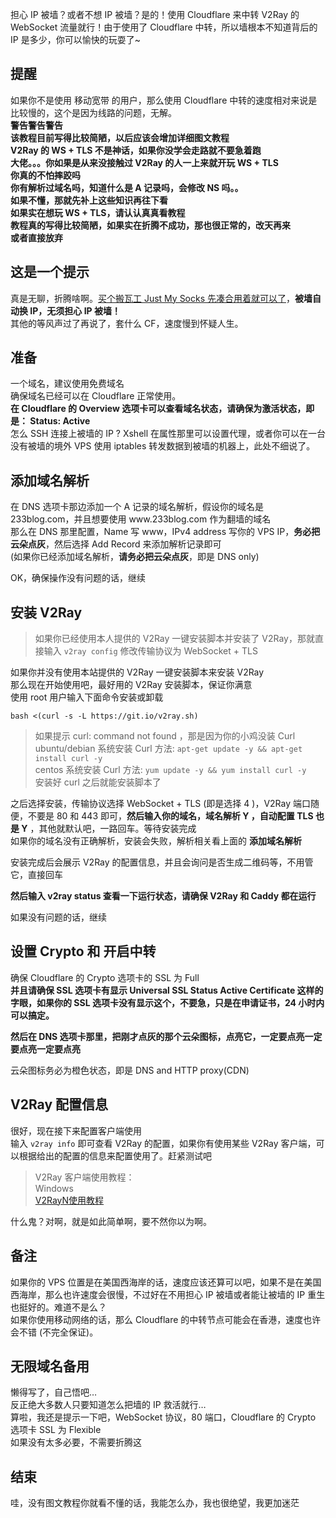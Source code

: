 <div class="post-content">
<p>担心 IP 被墙？或者不想 IP 被墙？是的！使用 Cloudflare 来中转 V2Ray 的 WebSocket 流量就行！由于使用了 Cloudflare 中转，所以墙根本不知道背后的 IP 是多少，你可以愉快的玩耍了~</p>

<h2 id="提醒">提醒</h2>

<p>如果你不是使用 移动宽带 的用户，那么使用 Cloudflare 中转的速度相对来说是比较慢的，这个是因为线路的问题，无解。<br />
<strong>警告警告警告</strong><br />
<strong>该教程目前写得比较简陋，以后应该会增加详细图文教程</strong><br />
<strong>V2Ray 的 WS + TLS 不是神话，如果你没学会走路就不要急着跑</strong><br />
<strong>大佬。。。你如果是从来没接触过 V2Ray 的人一上来就开玩  WS + TLS</strong><br />
<strong>你真的不怕摔跤吗</strong><br />
<strong>你有解析过域名吗，知道什么是 A 记录吗，会修改 NS 吗。。</strong><br />
<strong>如果不懂，那就先补上这些知识再往下看</strong><br />
<strong>如果实在想玩 WS + TLS，请认认真真看教程</strong><br />
<strong>教程真的写得比较简陋，如果实在折腾不成功，那也很正常的，改天再来</strong><br />
<strong>或者直接放弃</strong></p>

<h2 id="这是一个提示">这是一个提示</h2>

<p>真是无聊，折腾啥啊。<a href="https://affping.com/to/bwgjms/post/how-to-buy-justmysocks/" class="links" target="_blank">买个搬瓦工 Just My Socks 先凑合用着就可以了</a>，<b>被墙自动换 IP，无须担心 IP 被墙！</b><br />
其他的等风声过了再说了，套什么 CF，速度慢到怀疑人生。</p>

<h2 id="准备">准备</h2>

<p>一个域名，建议使用免费域名<br />
确保域名已经可以在 Cloudflare 正常使用。<br />
<strong>在 Cloudflare 的 Overview 选项卡可以查看域名状态，请确保为激活状态，即是： Status: Active</strong><br />
怎么 SSH 连接上被墙的 IP ? Xshell 在属性那里可以设置代理，或者你可以在一台没有被墙的境外 VPS 使用 iptables 转发数据到被墙的机器上，此处不细说了。</p>

<h2 id="添加域名解析">添加域名解析</h2>

<p>在 DNS 选项卡那边添加一个 A 记录的域名解析，假设你的域名是 233blog.com，并且想要使用 www.233blog.com 作为翻墙的域名<br />
那么在 DNS 那里配置，Name 写 www，IPv4 address 写你的 VPS IP，<strong>务必把云朵点灰</strong>，然后选择 Add Record 来添加解析记录即可<br />
(如果你已经添加域名解析，<strong>请务必把云朵点灰</strong>，即是 DNS only)</p>

<p>OK，确保操作没有问题的话，继续</p>

<h2 id="安装-v2ray">安装 V2Ray</h2>

<blockquote>
<p>如果你已经使用本人提供的 V2Ray 一键安装脚本并安装了 V2Ray，那就直接输入 <code>v2ray config</code> 修改传输协议为 WebSocket + TLS</p>
</blockquote>

<p>如果你并没有使用本站提供的 V2Ray 一键安装脚本来安装 V2Ray<br />
那么现在开始使用吧，最好用的 V2Ray 安装脚本，保证你满意<br />
使用 root 用户输入下面命令安装或卸载</p>

<pre><code>bash &lt;(curl -s -L https://git.io/v2ray.sh)
</code></pre>

<blockquote>
<p>如果提示 curl: command not found ，那是因为你的小鸡没装 Curl<br />
ubuntu/debian 系统安装 Curl 方法: <code>apt-get update -y &amp;&amp; apt-get install curl -y</code><br />
centos 系统安装 Curl 方法: <code>yum update -y &amp;&amp; yum install curl -y</code><br />
安装好 curl 之后就能安装脚本了</p>
</blockquote>

<p>之后选择安装，传输协议选择 WebSocket + TLS (即是选择 4 )，V2Ray 端口随便，不要是 80 和 443 即可，<strong>然后输入你的域名，域名解析 Y ，自动配置 TLS 也是 Y</strong> ，其他就默认吧，一路回车。等待安装完成<br />
如果你的域名没有正确解析，安装会失败，解析相关看上面的 <strong>添加域名解析</strong></p>

<p>安装完成后会展示 V2Ray 的配置信息，并且会询问是否生成二维码等，不用管它，直接回车</p>

<p><strong>然后输入 v2ray status 查看一下运行状态，请确保 V2Ray 和 Caddy 都在运行</strong></p>

<p>如果没有问题的话，继续</p>

<h2 id="设置-crypto-和-开启中转">设置 Crypto 和 开启中转</h2>

<p>确保 Cloudflare 的 Crypto 选项卡的 SSL 为 Full<br />
<strong>并且请确保 SSL 选项卡有显示 Universal SSL Status Active Certificate 这样的字眼，如果你的 SSL 选项卡没有显示这个，不要急，只是在申请证书，24 小时内可以搞定。</strong></p>

<p><strong>然后在 DNS 选项卡那里，把刚才点灰的那个云朵图标，点亮它，一定要点亮一定要点亮一定要点亮</strong></p>

<p>云朵图标务必为橙色状态，即是 DNS and HTTP proxy(CDN)</p>

<h2 id="v2ray-配置信息">V2Ray 配置信息</h2>

<p>很好，现在接下来配置客户端使用<br />
输入 <code>v2ray info</code> 即可查看 V2Ray 的配置，如果你有使用某些 V2Ray 客户端，可以根据给出的配置的信息来配置使用了。赶紧测试吧</p>

<blockquote>
<p>V2Ray 客户端使用教程：<br />
Windows<br />
<a href="https://github.com/233boy/v2ray/wiki/V2RayN%E4%BD%BF%E7%94%A8%E6%95%99%E7%A8%8B" rel="nofollow" target="_blank">V2RayN使用教程</a></p>
</blockquote>

<div class="post-ad">
    
    
    
</div>


<p>什么鬼？对啊，就是如此简单啊，要不然你以为啊。</p>

<h2 id="备注">备注</h2>

<p>如果你的 VPS 位置是在美国西海岸的话，速度应该还算可以吧，如果不是在美国西海岸，那么也许速度会很慢，不过好在不用担心 IP 被墙或者能让被墙的 IP 重生也挺好的。难道不是么？<br />
如果你使用移动网络的话，那么 Cloudflare 的中转节点可能会在香港，速度也许会不错 (不完全保证)。</p>

<h2 id="无限域名备用">无限域名备用</h2>

<p>懒得写了，自己悟吧&hellip;<br />
反正绝大多数人只要知道怎么把墙的 IP 救活就行&hellip;<br />
算啦，我还是提示一下吧，WebSocket 协议，80 端口，Cloudflare 的 Crypto 选项卡 SSL 为 Flexible<br />
如果没有太多必要，不需要折腾这</p>

<h2 id="结束">结束</h2>

<p>哇，没有图文教程你就看不懂的话，我能怎么办，我也很绝望，我更加迷茫</p>

<p><img src="https://affpass.com/ga?ga=v2ray&amp;dt=github.wiki.5&amp;dr=&amp;ul=zh-CN&amp;sd=24-bit&amp;sr=&amp;vp=&amp;z=0&amp;dl=/github/5" alt="" /></p>
</div>